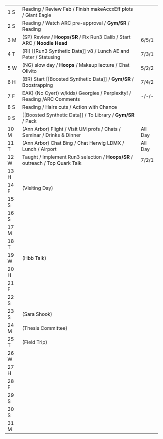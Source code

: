 |      |                                                                               |         |
| ---- | ----------------------------------------------------------------------------- | ------- |
| 1  S | Reading / Review Feb / Finish makeAccxEff plots / Giant Eagle                 |         |
| 2  S | Reading / Watch ARC pre-approval / **Gym/SR** / Reading                       |         |
| 3  M | (SP) Review / **Hoops/SR** / Fix Run3 Calib / Start ARC / **Noodle Head**     | 6/5/1   |
| 4  T | (RI) [[Run3 Synthetic Data]] v8 / Lunch AE and Peter / Statusing              | 7/3/1   |
| 5  W | (NG) slow day / **Hoops** / Makeup lecture / Chat Olivito                     | 5/2/2   |
| 6  H | (BR) Start [[Boosted Synthetic Data]] / **Gym/SR** / Boostrapping             | 7/4/2   |
| 7  F | EAK) (No Cyert) w/kids/ Georgies / Perplexity! / Reading /ARC Comments        | -/-/-   |
| 8  S | Reading / Hairs cuts / Action with Chance                                     |         |
| 9  S | [[Boosted Synthetic Data]] / To Library / **Gym/SR** / Pack                   |         |
| 10 M | (Ann Arbor) Flight / Visit UM profs / Chats / Seminar / Drinks & Dinner       | All Day |
| 11 T | (Ann Arbor) Chat Bing / Chat Herwig LDMX / Lunch / Airport                    | All Day |
| 12 W | Taught / Implement Run3 selection / **Hoops/SR** / outreach / Top Quark Talk  | 7/2/1   |
| 13 H |                                                                               |         |
| 14 F | (Visiting Day)                                                                |         |
| 15 S |                                                                               |         |
| 16 S |                                                                               |         |
| 17 M |                                                                               |         |
| 18 T |                                                                               |         |
| 19 W | (Hbb Talk)                                                                    |         |
| 20 H |                                                                               |         |
| 21 F |                                                                               |         |
| 22 S |                                                                               |         |
| 23 S | (Sara Shook)                                                                  |         |
| 24 M | (Thesis Committee)                                                            |         |
| 25 T | (Field Trip)                                                                  |         |
| 26 W |                                                                               |         |
| 27 H |                                                                               |         |
| 28 F |                                                                               |         |
| 29 S |                                                                               |         |
| 30 S |                                                                               |         |
| 31 M |                                                                               |         |
